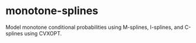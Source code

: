 # monotone-splines
Model monotone conditional probabilities using M-splines, I-splines, and C-splines using CVXOPT.
